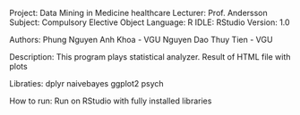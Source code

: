 Project: Data Mining in Medicine healthcare
Lecturer: Prof. Andersson 
Subject: Compulsory Elective Object
Language: R
IDLE: RStudio
Version: 1.0

Authors:
  Phung Nguyen Anh Khoa - VGU
  Nguyen Dao Thuy Tien - VGU
  
Description:
  This program plays statistical analyzer. Result of HTML file with plots
  
Libraties:
  dplyr
  naivebayes
  ggplot2
  psych
  
How to run:
  Run on RStudio with fully installed libraries
